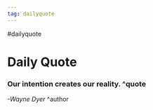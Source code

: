 ```yaml
---
tag: dailyquote
---
```


#dailyquote

# Daily Quote

### Our intention creates our reality. ^quote
*-Wayne Dyer* ^author
